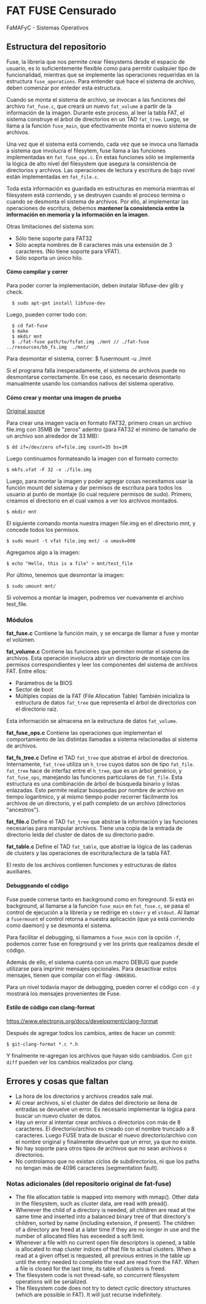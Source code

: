 # FAT FUSE Censurado
FaMAFyC - Sistemas Operativos


## Estructura del repositorio

Fuse, la librería que nos permite crear filesystems desde el espacio de usuario,
es lo suficientemente flexible como para permitir cualquier tipo de
funcionalidad, mientras que se implemente las operaciones requeridas en
la estructura `fuse_operations`. Para entender qué hace el sistema de archivo,
deben comenzar por enteder esta estructura.

Cuando se monta el sistema de archivo, se invocan a las funciones del archivo
`fat_fuse.c`, que creará un nuevo `fat_volume` a partir de la información de la
imagen. Durante este proceso, al leer la tabla FAT, el sistema construye el
árbol de directorios en un TAD `fat_tree`. Luego, se llama a la función
`fuse_main`, que efectivamente monta el nuevo sistema de archivos.

Una vez que el sistema está corriendo, cada vez que se invoca una llamada a
sistema que involucra el filesytem, fuse llama a las funciones implementadas en
`fat_fuse_ops.c`. En estas
funciones sólo se implementa la lógica de alto nivel del filesystem que asegura
la consistencia de directorios y archivos. Las operaciones de lectura y
escritura de bajo nivel están implementadas en `fat_file.c`.

Toda esta información es guardada en estructuras en memoria mientras el
filesystem está corriendo, y se destruyen cuando el proceso termina o cuando se
desmonta el sistema de archivos. Por ello, al implementar las operaciones de
escritura, debemos **mantener la consistencia entre la información en memoria y
la información en la imagen**.

Otras limitaciones del sistema son:
 * Sólo tiene soporte para FAT32
 * Sólo acepta nombres de 8 caracteres más una extensión de 3 caracteres. (No
  tiene soporte para VFAT).
 * Sólo soporta un único hilo.

#### Cómo compilar y correr

Para poder correr la implementación, deben instalar libfuse-dev glib y check.

      $ sudo apt-get install libfuse-dev

Luego, pueden correr todo con:

      $ cd fat-fuse
      $ make
      $ mkdir mnt
      $ ./fat-fuse path/to/fsfat.img ./mnt // ./fat-fuse ../resources/bb_fs.img  ./mnt/



Para desmontar el sistema, correr:
      $ fusermount -u ./mnt

Si el programa falla inesperadamente, el sistema de archivos puede no
desmontarse correctamente. En ese caso, es necesario desmontarlo manualmente
usando los comandos nativos del sistema operativo.

#### Cómo crear y montar una imagen de prueba

[Original
source](http://fejlesztek.hu/create-a-fat-file-system-image-on-linux/)

Para crear una imagen vacía en formato FAT32, primero crean un archivo file.img
con 35MB de "zeros" adentro (para FAT32 el mínimo de tamaño de un archivo son
alrededor de 33 MB):

    $ dd if=/dev/zero of=file.img count=35 bs=1M

Luego continuamos formateando la imagen con el formato correcto:

    $ mkfs.vfat -F 32 -v ./file.img

Luego, para montar la imagen y poder agregar cosas necesitamos usar la función
mount del sistema y dar permisos de escritura para todos los usuario al punto
de montaje (lo cual requiere permisos de sudo). Primero, creamos el directorio
en el cual vamos a ver los archivos montados.

    $ mkdir mnt

El siguiente comando monta nuestra imagen file.img en el directorio mnt, y
concede todos los permisos.

    $ sudo mount -t vfat file.img mnt/ -o umask=000

Agregamos algo a la imagen:

    $ echo "Hello, this is a file" > mnt/test_file

Por último, tenemos que desmontar la imagen:

    $ sudo umount mnt/

Si volvemos a montar la imagen, podremos ver nuevamente el archivo test_file.

### Módulos

**fat_fuse.c**
Contiene la función main, y se encarga de llamar a fuse y montar el volúmen.

**fat_volume.c**
Contiene las funciones que permiten montar el sistema de archivos. Esta
operación involucra abrir un directorio de montaje con los permisos
correspondientes y leer los componentes del sistema de archivos FAT.
Entre ellos:
 - Parámetros de la BIOS
 - Sector de boot
 - Múltiples copias de la FAT (File Allocation Table)
También inicializa la estructura de datos `fat_tree` que representa el árbol
de directorios con el directorio raíz.

Esta información se almacena en la estructura de datos `fat_volume`.

**fat_fuse_ops.c**
Contiene las operaciones que implementan el comportamiento de las distintas llamadas a sistema relacionadas al sistema de archivos.

**fat_fs_tree.c**
Define el TAD `fat_tree` que abstrae el árbol de directorios.
Internamente, `fat_tree` utiliza un `h_tree` cuyos datos son de tipo `fat_file`.
`fat_tree` hace de interfaz entre el `h_tree`, que es un árbol genérico, y
`fat_fuse_ops`, manejando las funciones particulares de `fat_file`.
Esta estructura es una combinación de
árbol de búsqueda binario y listas enlazadas. Esto permite realizar búsquedas
por nombre de archivo en tiempo logaritmico, y al mismo tiempo poder recorrer
fácilmente los archivos de un directorio, y el path completo de un archivo
(directorios "ancestros").

**fat_file.c**
Define el TAD `fat_tree` que abstrae la información y las funciones necesarias para manipular archivos. Tiene una copia de la entrada de directorio leída del cluster de datos de su directorio padre.

**fat_table.c**
Define el TAD `fat_table`, que abstrae la lógica de las cadenas de clusters y las operaciones de escritura/lectura de la tabla FAT.

El resto de los archivos contienen funciones y estructuras de datos auxiliares.

#### Debuggeando el código

Fuse puede correrse tanto en background como en foreground. Si está en
background, al llamarse a la función `fuse_main` en `fat_fuse.c`, se pasa el
control de ejecución a la librería y se redirige en `stderr` y el `stdout`. Al
llamar a `fusermount` el control retorna a nuestra aplicación (que ya está
corriendo como daemon) y se desmonta el sistema.

Para facilitar el debugging, si llamamos a `fuse_main` con la opción `-f`,
podemos correr fuse en foreground y ver los prints que realizamos desde el
código.

Además de ello, el sistema cuenta con un macro DEBUG que puede utilizarse para
imprimir mensajes opcionales. Para desactivar estos mensajes, tienen que
compilar con el flag `-DNDEBUG`.

Para un nivel todavía mayor de debugging, pueden correr el código con `-d` y
mostrará los mensajes provenientes de Fuse.


#### Estilo de código con clang-format

https://www.electronjs.org/docs/development/clang-format

Después de agregar todos los cambios, antes de hacer un commit:

    $ git-clang-format *.c *.h

Y finalmente re-agregan los archivos que hayan sido cambiados. Con `git diff` pueden ver los cambios realizados por clang.


## Errores y cosas que faltan

 * La hora de los directorios y archivos creados sale mal.
 * Al crear archivos, si el cluster de datos del directorio se llena de entradas
   se devuelve un error. Es necesario implementar la lógica para buscar un
   nuevo cluster de datos.
 * Hay un error al intentar crear archivos o directorios con más de 8  caracteres. El directorio/archivo es creado con el nombre truncado a 8  caracteres. Luego FUSE trata de buscar el nuevo directorio/archivo con el nombre original y finalmente devuelve que un error, ya que no existe.
 * No hay soporte para otros tipos de archivos que no sean archivos o directorios.
 * No controlamos que no existan ciclos de subdirectorios, ni que los paths no tengan más de 4096 caracteres (segmentation fault).

### Notas adicionales (del repositorio original de fat-fuse)
 * The file allocation table is mapped into memory with mmap(). Other data in  the filesystem, such as cluster data, are read with pread().
 * Whenever the child of a directory is needed, all children are read at the  same time and inserted into a balanced binary tree of that directory's  children, sorted by name (including extension, if present). The children of  a directory are freed at a later time if they are no longer in use and the  number of allocated files has exceeded a soft limit.
 * Whenever a file with no current open file descriptors is opened, a table is  allocated to map cluster indices of that file to actual clusters. When a  read at a given offset is requested, all previous entries in the table up  until the entry needed to complete the read are read from the FAT. When a  file is closed for the last time, its table of clusters is freed.
 * The filesystem code is not thread-safe, so concurrent filesystem operations  will be serialized.
 * The filesystem code does not try to detect cyclic directory structures (which  are possible in FAT). It will just recurse indefinitely.
